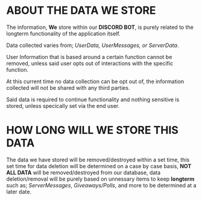 


# ABOUT THE DATA WE STORE
The information, **We** store within our **DISCORD BOT**, is purely related to the longterm functionality of the application itself.

Data collected varies from; *UserData, UserMessages, or ServerData*.

User Information that is based around a certain function cannot be removed, unless said user opts out of interactions with the specific function.

At this current time no data collection can be opt out of, the information collected will not be shared with any third parties.

Said data is required to continue functionality and nothing sensitive is stored, unless specically set via the end user.

# HOW LONG WILL WE STORE THIS DATA
The data we have stored will be removed/destroyed within a set time, this set time for data deletion will be determined on a case by case basis, 
**NOT ALL DATA** will be removed/destroyed from our database, data deletion/removal will be purely based on unnessary items to keep **longterm** such as;
*ServerMessages*, *Giveaways/Polls*, and more to be determined at a later date.
